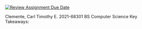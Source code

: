 [![Review Assignment Due Date](https://classroom.github.com/assets/deadline-readme-button-22041afd0340ce965d47ae6ef1cefeee28c7c493a6346c4f15d667ab976d596c.svg)](https://classroom.github.com/a/qNZiFvbi)

Clemente, Carl Timothy E.
2021-68301
BS Computer Science
Key Takeaways: